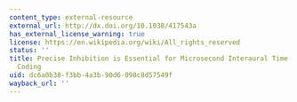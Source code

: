 ```yaml
---
content_type: external-resource
external_url: http://dx.doi.org/10.1038/417543a
has_external_license_warning: true
license: https://en.wikipedia.org/wiki/All_rights_reserved
status: ''
title: Precise Inhibition is Essential for Microsecond Interaural Time Difference
  Coding
uid: dc6a0b38-f3bb-4a3b-90d6-098c8d57549f
wayback_url: ''
---
```

